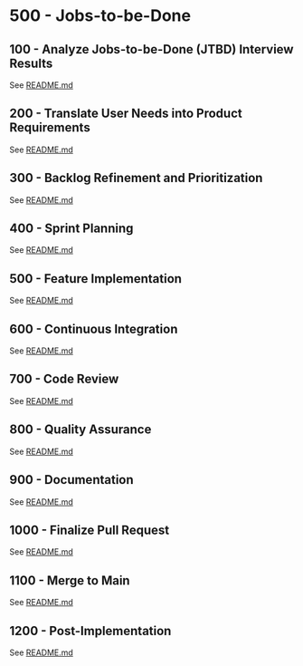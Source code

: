 # 500 - Jobs-to-be-Done

## 100 - Analyze Jobs-to-be-Done (JTBD) Interview Results

See [README.md](./100/README.md)

## 200 - Translate User Needs into Product Requirements

See [README.md](./200/README.md)

## 300 - Backlog Refinement and Prioritization

See [README.md](./300/README.md)

## 400 - Sprint Planning

See [README.md](./400/README.md)

## 500 - Feature Implementation

See [README.md](./500/README.md)

## 600 - Continuous Integration

See [README.md](./600/README.md)

## 700 - Code Review

See [README.md](./700/README.md)

## 800 - Quality Assurance

See [README.md](./800/README.md)

## 900 - Documentation

See [README.md](./900/README.md)

## 1000 - Finalize Pull Request

See [README.md](./1000/README.md)

## 1100 - Merge to Main

See [README.md](./1100/README.md)

## 1200 - Post-Implementation

See [README.md](./1200/README.md)